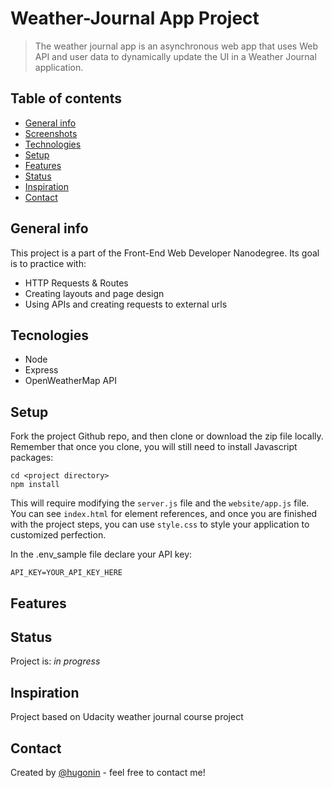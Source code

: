 # Weather-Journal App Project
> The weather journal app is an asynchronous web app that uses Web API and user data to dynamically update the UI in a Weather Journal application.

## Table of contents
* [General info](#general-info)
* [Screenshots](#screenshots)
* [Technologies](#technologies)
* [Setup](#setup)
* [Features](#features)
* [Status](#status)
* [Inspiration](#inspiration)
* [Contact](#contact)

## General info
This project is a part of the Front-End Web Developer Nanodegree. Its goal is to practice with:

- HTTP Requests & Routes
- Creating layouts and page design
- Using APIs and creating requests to external urls

## Tecnologies
- Node
- Express
- OpenWeatherMap API

## Setup
Fork the project Github repo, and then clone or download the zip file locally. Remember that once you clone, you will still need to install Javascript packages:

```
cd <project directory>
npm install
```
This will require modifying the `server.js` file and the `website/app.js` file. You can see `index.html` for element references, and once you are finished with the project steps, you can use `style.css` to style your application to customized perfection.

In the .env_sample file declare your API key:

```API_KEY=YOUR_API_KEY_HERE```

## Features

## Status
Project is: _in progress_  

## Inspiration
Project based on Udacity weather journal course project

## Contact
Created by [@hugonin](https://github.com/hugonin) - feel free to contact me!

